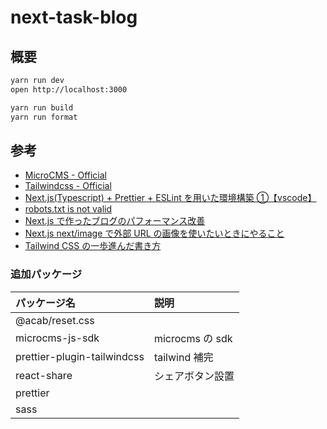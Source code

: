 # next-task-blog

## 概要

```bash
yarn run dev
open http://localhost:3000

yarn run build
yarn run format
```

## 参考

- [MicroCMS - Official](https://blog.microcms.io/microcms-next-jamstack-blog/)
- [Tailwindcss - Official](https://tailwindcss.com/)
- [Next.js(Typescript) + Prettier + ESLint を用いた環境構築 ①【vscode】](https://zenn.dev/var/articles/616b6c6ae78c02)
- [robots.txt is not valid](https://developer.chrome.com/docs/lighthouse/seo/invalid-robots-txt/?utm_source=lighthouse&utm_medium=devtools)
- [Next.js で作ったブログのパフォーマンス改善](https://t-yng.jp/post/nextjs-perf-improvement)
- [Next.js next/image で外部 URL の画像を使いたいときにやること](https://chaika.hatenablog.com/entry/2021/07/20/083000)
- [Tailwind CSS の一歩進んだ書き方](https://zenn.dev/ixkaito/articles/advanced-tailwindcss)

### 追加パッケージ

<!-- テーブル -->

| パッケージ名                | 説明             |
| :-------------------------- | :--------------- |
| @acab/reset.css             |                  |
| microcms-js-sdk             | microcms の sdk  |
| prettier-plugin-tailwindcss | tailwind 補完    |
| react-share                 | シェアボタン設置 |
| prettier                    |                  |
| sass                        |                  |
